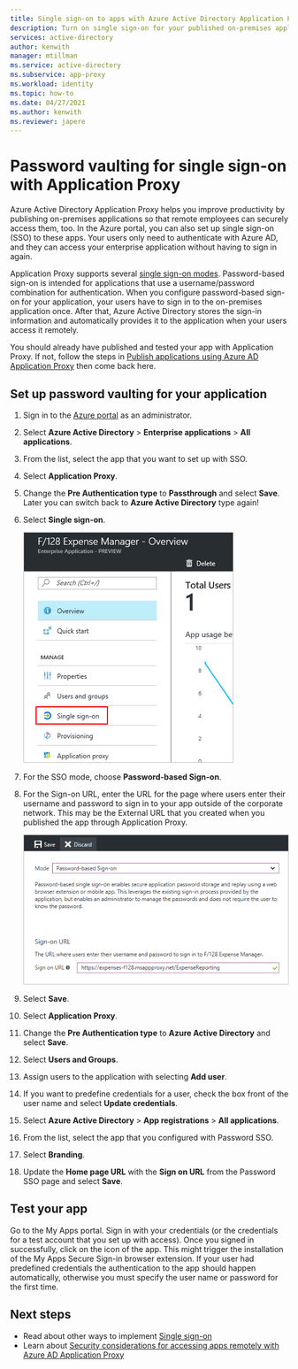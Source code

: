 ```yaml
---
title: Single sign-on to apps with Azure Active Directory Application Proxy
description: Turn on single sign-on for your published on-premises applications with Azure Active Directory Application Proxy in the Azure portal.
services: active-directory
author: kenwith
manager: mtillman
ms.service: active-directory
ms.subservice: app-proxy
ms.workload: identity
ms.topic: how-to
ms.date: 04/27/2021
ms.author: kenwith
ms.reviewer: japere
---
```


# Password vaulting for single sign-on with Application Proxy

Azure Active Directory Application Proxy helps you improve productivity by publishing on-premises applications so that remote employees can securely access them, too. In the Azure portal, you can also set up single sign-on (SSO) to these apps. Your users only need to authenticate with Azure AD, and they can access your enterprise application without having to sign in again.

Application Proxy supports several [single sign-on modes](../manage-apps/sso-options.md#choosing-a-single-sign-on-method). Password-based sign-on is intended for applications that use a username/password combination for authentication. When you configure password-based sign-on for your application, your users have to sign in to the on-premises application once. After that, Azure Active Directory stores the sign-in information and automatically provides it to the application when your users access it remotely.

You should already have published and tested your app with Application Proxy. If not, follow the steps in [Publish applications using Azure AD Application Proxy](application-proxy-add-on-premises-application.md) then come back here.

## Set up password vaulting for your application

1. Sign in to the [Azure portal](https://portal.azure.com) as an administrator.
1. Select **Azure Active Directory** > **Enterprise applications** > **All applications**.
1. From the list, select the app that you want to set up with SSO.  
1. Select **Application Proxy**. 
1. Change the **Pre Authentication type** to **Passthrough** and select **Save**. Later you can switch back to **Azure Active Directory** type again! 
1. Select **Single sign-on**.

   ![Select Single sign-on from the app's overview page](./media/application-proxy-configure-single-sign-on-password-vaulting/select-sso.png)

1. For the SSO mode, choose **Password-based Sign-on**.
1. For the Sign-on URL, enter the URL for the page where users enter their username and password to sign in to your app outside of the corporate network. This may be the External URL that you created when you published the app through Application Proxy.

   ![Choose password-based Sign-on and enter your URL](./media/application-proxy-configure-single-sign-on-password-vaulting/password-sso.png)

1. Select **Save**.
1. Select **Application Proxy**. 
1. Change the **Pre Authentication type** to **Azure Active Directory** and select **Save**. 
1. Select **Users and Groups**.
1. Assign users to the application with selecting **Add user**. 
1. If you want to predefine credentials for a user, check the box front of the user name and select **Update credentials**.
1. Select **Azure Active Directory** > **App registrations** > **All applications**.
1. From the list, select the app that you configured with Password SSO.
1. Select **Branding**. 
1. Update the **Home page URL** with the **Sign on URL** from the Password SSO page and select **Save**.  



<!-- Need to repro?
7. The page should tell you that a sign-in form was successfully detected at the provided URL. If it doesn't, select **Configure [your app name] Password Single Sign-on Settings** and choose **Manually detect sign-in fields**. Follow the instructions to point out where the sign-in credentials go. 
-->

## Test your app

Go to the My Apps portal. Sign in with your credentials (or the credentials for a test account that you set up with access). Once you signed in successfully, click on the icon of the app. This might trigger the installation of the My Apps Secure Sign-in browser extension. If your user had predefined credentials the authentication to the app should happen automatically, otherwise you must specify the user name or password for the first time. 

## Next steps

- Read about other ways to implement [Single sign-on](../manage-apps/what-is-single-sign-on.md)
- Learn about [Security considerations for accessing apps remotely with Azure AD Application Proxy](application-proxy-security.md)
